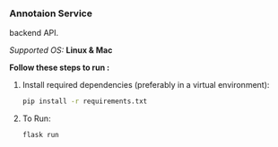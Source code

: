 ### Annotaion Service

backend API.

*Supported OS:* **Linux & Mac**

**Follow these steps to run :**
1. Install required dependencies (preferably in a virtual environment):
    ```bash
    pip install -r requirements.txt
    ```
2. To Run: 
    ```bash
    flask run
    ```
    